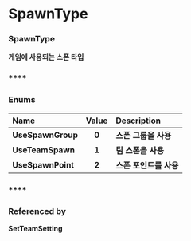 # SpawnType

### **SpawnType**

**게임에 사용되는 스폰 타입**

### \*\*\*\*

### **Enums**

| **Name** | **Value** | **Description** |
| :--- | :---: | :--- |
| **UseSpawnGroup** | **0** | **스폰 그룹을 사용** |
| **UseTeamSpawn** | **1** | **팀 스폰을 사용** |
| **UseSpawnPoint** | **2** | **스폰 포인트를 사용** |

### \*\*\*\*

### **Referenced by**

**SetTeamSetting**  
  


